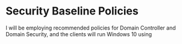 # Security Baseline Policies

I will be employing recommended policies for Domain Controller and Domain Security, and the clients will run Windows 10 using 